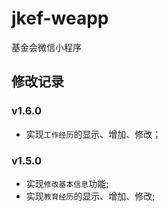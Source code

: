 # jkef-weapp
基金会微信小程序

## 修改记录

### v1.6.0

- 实现`工作经历`的显示、增加、修改；

### v1.5.0

- 实现`修改基本信息`功能;
- 实现`教育经历`的显示、增加、修改;


